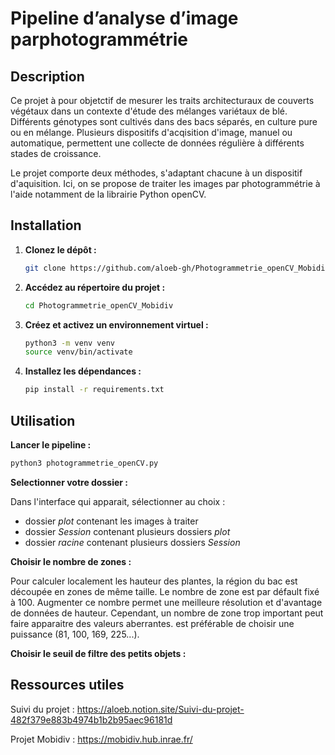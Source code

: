 # Pipeline d’analyse d’image parphotogrammétrie

## Description
Ce projet à pour objetctif de mesurer les traits architecturaux de couverts végétaux dans un contexte d'étude des mélanges variétaux de blé.
Différents génotypes sont cultivés dans des bacs séparés, en culture pure ou en mélange.
Plusieurs dispositifs d'acqisition d'image, manuel ou automatique, permettent une collecte de données régulière à différents stades de croissance.

Le projet comporte deux méthodes, s'adaptant chacune à un dispositif d'aquisition.
Ici, on se propose de traiter les images par photogrammétrie à l'aide notamment de la librairie Python openCV.

## Installation

1. **Clonez le dépôt :**
    ```bash
    git clone https://github.com/aloeb-gh/Photogrammetrie_openCV_Mobidiv.git
    ```

2. **Accédez au répertoire du projet :**
    ```bash
    cd Photogrammetrie_openCV_Mobidiv
    ```

3. **Créez et activez un environnement virtuel :**
    ```bash
    python3 -m venv venv
    source venv/bin/activate
    ```

4. **Installez les dépendances :**
    ```bash
    pip install -r requirements.txt
    ```



## Utilisation
**Lancer le pipeline :**

```bash
python3 photogrammetrie_openCV.py 
```

**Selectionner votre dossier :**

Dans l'interface qui apparait, sélectionner au choix : 
- dossier *plot* contenant les images à traiter
- dossier *Session* contenant plusieurs dossiers *plot*
- dossier *racine* contenant plusieurs dossiers *Session*

**Choisir le nombre de zones :**

Pour calculer localement les hauteur des plantes, la région du bac est découpée en zones de même taille.
Le nombre de zone est par défault fixé à 100.
Augmenter ce nombre permet une meilleure résolution et d'avantage de données de hauteur.
Cependant, un nombre de zone trop important peut faire apparaitre des valeurs aberrantes.
 est préférable de choisir une puissance (81, 100, 169, 225...).




**Choisir le seuil de filtre des petits objets :**


## Ressources utiles

Suivi du projet : 
https://aloeb.notion.site/Suivi-du-projet-482f379e883b4974b1b2b95aec96181d

Projet Mobidiv : https://mobidiv.hub.inrae.fr/
